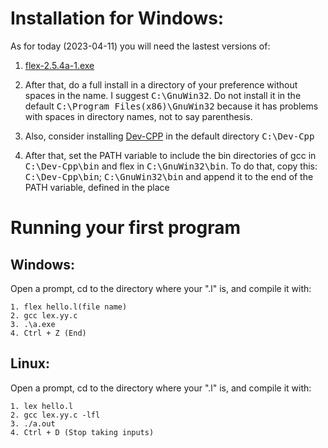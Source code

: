 # Installation for Windows:

As for today (2023-04-11) you will need the lastest versions of:

1. [flex-2.5.4a-1.exe](https://gnuwin32.sourceforge.net/packages/flex.htm)

2. After that, do a full install in a directory of your preference without spaces in the name. I suggest <kbd>C:\GnuWin32</kbd>. Do not install it in the default <kbd>C:\Program Files(x86)\GnuWin32</kbd> because it has problems with spaces in directory names, not to say parenthesis.

3. Also, consider installing [Dev-CPP](https://www.bloodshed.net/) in the default directory <kbd>C:\Dev-Cpp</kbd>

4. After that, set the PATH variable to include the bin directories of gcc in <kbd>C:\Dev-Cpp\bin</kbd> and flex in <kbd>C:\GnuWin32\bin</kbd>. To do that, copy this: <kbd>C:\Dev-Cpp\bin</kbd>; <kbd>C:\GnuWin32\bin</kbd> and append it to the end of the PATH variable, defined in the place

# Running your first program

## Windows:
Open a prompt, cd to the directory where your ".l" is, and compile it with:

    1. flex hello.l(file name)
    2. gcc lex.yy.c
    3. .\a.exe
    4. Ctrl + Z (End)
    
## Linux:
Open a prompt, cd to the directory where your ".l" is, and compile it with:

    1. lex hello.l
    2. gcc lex.yy.c -lfl
    3. ./a.out
    4. Ctrl + D (Stop taking inputs)

